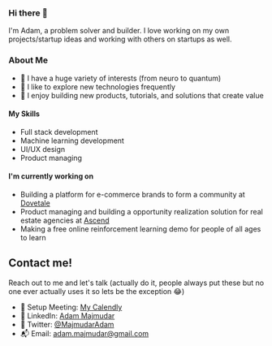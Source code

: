 ### Hi there 👋

I'm Adam, a problem solver and builder. I love working on my own projects/startup ideas and working with others on startups as well. 

### About Me
- 🧠 I have a huge variety of interests (from neuro to quantum)
- 🚀 I like to explore new technologies frequently
- 🔨 I enjoy building new products, tutorials, and solutions that create value

#### My Skills
- Full stack development
- Machine learning development
- UI/UX design
- Product managing

#### I'm currently working on
- Building a platform for e-commerce brands to form a community at [Dovetale](https://dovetale.com)
- Product managing and building a opportunity realization solution for real estate agencies at [Ascend](ascendbuild.co)
- Making a free online reinforcement learning demo for people of all ages to learn

## Contact me!
Reach out to me and let's talk (actually do it, people always put these but no one ever actually uses it so lets be the exception 😂)
- 🧳 Setup Meeting: [My Calendly](https://calendly.com/adam-maj)
- 🌱 LinkedIn: [Adam Majmudar](https://www.linkedin.com/in/adam-majmudar-24b596194/)
- 🦩 Twitter: [@MajmudarAdam](https://twitter.com/MajmudarAdam)
- 📬 Email: [adam.majmudar@gmail.com](mailto:adam.majmudar@gmail.com)

<!--
**adam-maj/adam-maj** is a ✨ _special_ ✨ repository because its `README.md` (this file) appears on your GitHub profile.

Here are some ideas to get you started:

- 🔭 I’m currently working on ...
- 🌱 I’m currently learning ...
- 👯 I’m looking to collaborate on ...
- 🤔 I’m looking for help with ...
- 💬 Ask me about ...
- 📫 How to reach me: ...
- 😄 Pronouns: ...
- ⚡ Fun fact: ...
-->
